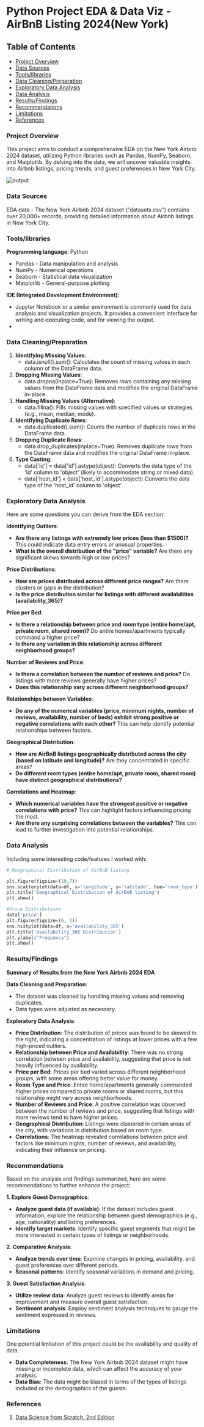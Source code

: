 # Python Project EDA & Data Viz - AirBnB Listing 2024(New York)

## Table of Contents

- [Project Overview](#project-overview)
- [Data Sources](#data-sources)
- [Tools/libraries](#tools/libraries)
- [Data Cleaning/Preparation](#data-cleaning/preparation)
- [Exploratory Data Analysis](#exploratory-data-analysis)
- [Data Analysis](#data-analysis)
- [Results/Findings](results/findings)
- [Recommendations](recommendations)
- [Limitations](limitations)
- [References](references)
  
### Project Overview
This project aims to conduct a comprehensive EDA on the New York Airbnb 2024 dataset, utilizing Python libraries such as Pandas, NumPy, Seaborn, and Matplotlib. 
By delving into the data, we will uncover valuable insights into Airbnb listings, pricing trends, and guest preferences in New York City.


![output](https://github.com/user-attachments/assets/e1d0e2a6-714c-406c-90ce-258862a03c6a)


### Data Sources

EDA data - The New York Airbnb 2024 dataset ("datasets.csv") contains over 20,000+ records, providing detailed information about Airbnb listings in New York City.

### Tools/libraries

**Programming language**: Python

- Pandas - Data manipulation and analysis
- NumPy - Numerical operations
- Seaborn - Statistical data visualization
- Matplotlib - General-purpose plotting

**IDE (Integrated Development Environment):**
- Jupyter Notebook or a similar environment is commonly used for data analysis and visualization projects. It provides a convenient interface for writing and executing code, and for viewing the output.
- 
### Data Cleaning/Preparation

1. **Identifying Missing Values**:
   - data.isnull().sum(): Calculates the count of missing values in each column of the DataFrame data.
2. **Dropping Missing Values**:
   - data.dropna(inplace=True): Removes rows containing any missing values from the DataFrame data and modifies the original DataFrame in-place.
3. **Handling Missing Values (Alternative)**:
   - data.fillna(): Fills missing values with specified values or strategies (e.g., mean, median, mode). 
4. **Identifying Duplicate Rows**:
   - data.duplicated().sum(): Counts the number of duplicate rows in the DataFrame data.
5. **Dropping Duplicate Rows**:
   - data.drop_duplicates(inplace=True): Removes duplicate rows from the DataFrame data and modifies the original DataFrame in-place.
6. **Type Casting**:
   - data['id'] = data['id'].astype(object): Converts the data type of the 'id' column to 'object' (likely to accommodate string or mixed data).
   - data['host_id'] = data['host_id'].astype(object): Converts the data type of the 'host_id' column to 'object'.

### Exploratory Data Analysis

Here are some questions you can derive from the EDA section:

**Identifying Outliers**:
- **Are there any listings with extremely low prices (less than $1500)?** This could indicate data entry errors or unusual properties.
- **What is the overall distribution of the "price" variable?** Are there any significant skews towards high or low prices?

**Price Distributions**:
- **How are prices distributed across different price ranges?** Are there clusters or gaps in the distribution?
- **Is the price distribution similar for listings with different availabilities (availability_365)?**

**Price per Bed**:
- **Is there a relationship between price and room type (entire home/apt, private room, shared room)?** Do entire homes/apartments typically command a higher price?
- **Is there any variation in this relationship across different neighborhood groups?**

**Number of Reviews and Price**:
- **Is there a correlation between the number of reviews and price?** Do listings with more reviews generally have higher prices?
- **Does this relationship vary across different neighborhood groups?**

**Relationships between Variables**:
- **Do any of the numerical variables (price, minimum nights, number of reviews, availability, number of beds) exhibit strong positive or negative correlations with each other?** This can help identify potential relationships between factors.

**Geographical Distribution**:
- **How are AirBnB listings geographically distributed across the city (based on latitude and longitude)?** Are they concentrated in specific areas?
- **Do different room types (entire home/apt, private room, shared room) have distinct geographical distributions?**

**Correlations and Heatmap**:
- **Which numerical variables have the strongest positive or negative correlations with price?** This can highlight factors influencing pricing the most.
- **Are there any surprising correlations between the variables?** This can lead to further investigation into potential relationships.

### Data Analysis

Including some interesting code/features I worked with:

```python
# Geographical Distribution of AirBnB listing

plt.figure(figsize=(10,7))
sns.scatterplot(data=df, x='longitude', y='latitude', hue='room_type')
plt.title('Geographical Distribution of AirBnB listing')
plt.show()
```
```python
#Price Distributions
data['price']
plt.figure(figsize=(6, 3))
sns.histplot(data=df, x='availability_365')
plt.title('availability_365 Distribution')
plt.ylabel("Frequency")
plt.show()
```

### Results/Findings

**Summary of Results from the New York Airbnb 2024 EDA**

**Data Cleaning and Preparation**:
- The dataset was cleaned by handling missing values and removing duplicates.
- Data types were adjusted as necessary.

**Exploratory Data Analysis**:
- **Price Distribution**: The distribution of prices was found to be skewed to the right, indicating a concentration of listings at lower prices with a few high-priced outliers.
- **Relationship between Price and Availability**: There was no strong correlation between price and availability, suggesting that price is not heavily influenced by availability.
- **Price per Bed**: Prices per bed varied across different neighborhood groups, with some areas offering better value for money.
- **Room Type and Price**: Entire home/apartments generally commanded higher prices compared to private rooms or shared rooms, but this relationship might vary across neighborhoods.
- **Number of Reviews and Price**: A positive correlation was observed between the number of reviews and price, suggesting that listings with more reviews tend to have higher prices.
- **Geographical Distribution**: Listings were clustered in certain areas of the city, with variations in distribution based on room type.
- **Correlations**: The heatmap revealed correlations between price and factors like minimum nights, number of reviews, and availability, indicating their influence on pricing.

### Recommendations

Based on the analysis and findings summarized, here are some recommendations to further enhance the project:

**1. Explore Guest Demographics**:
- **Analyze guest data (if available)**: If the dataset includes guest information, explore the relationship between guest demographics (e.g., age, nationality) and listing preferences.
- **Identify target markets**: Identify specific guest segments that might be more interested in certain types of listings or neighborhoods.

**2. Comparative Analysis**:
- **Analyze trends over time**: Examine changes in pricing, availability, and guest preferences over different periods.
- **Seasonal patterns**: Identify seasonal variations in demand and pricing.

**3. Guest Satisfaction Analysis**:
- **Utilize review data**: Analyze guest reviews to identify areas for improvement and measure overall guest satisfaction.
- **Sentiment analysis**: Employ sentiment analysis techniques to gauge the sentiment expressed in reviews.

### Limitations

One potential limitation of this project could be the availability and quality of data.

- **Data Completeness**: The New York Airbnb 2024 dataset might have missing or incomplete data, which can affect the accuracy of your analysis.
- **Data Bias**: The data might be biased in terms of the types of listings included or the demographics of the guests.

### References

1. [Data Science from Scratch, 2nd Edition](https://www.oreilly.com/library/view/data-science-from/9781492041122/)

